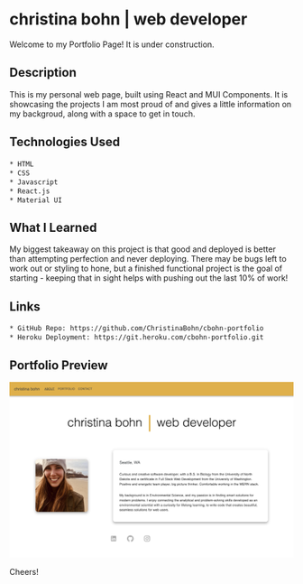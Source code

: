 # christina bohn | web developer

Welcome to my Portfolio Page! It is under construction.

## Description

This is my personal web page, built using React and MUI Components. It is showcasing the projects I am most proud of and gives a little information on my backgroud, along with a space to get in touch.

## Technologies Used

    * HTML
    * CSS
    * Javascript
    * React.js
    * Material UI

## What I Learned

My biggest takeaway on this project is that good and deployed is better than attempting perfection and never deploying. There may be bugs left to work out or styling to hone, but a finished functional project is the goal of starting - keeping that in sight helps with pushing out the last 10% of work!

## Links

    * GitHub Repo: https://github.com/ChristinaBohn/cbohn-portfolio
    * Heroku Deployment: https://git.heroku.com/cbohn-portfolio.git

## Portfolio Preview

![Portfolio Preview](images/preview-portfolio.png)

Cheers!
